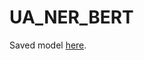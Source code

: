 # UA_NER_BERT

Saved model [here](https://drive.google.com/drive/folders/18oCQrrjgL1RoNRKZJtfCmGfHKxBB1ygu?usp=sharing).
